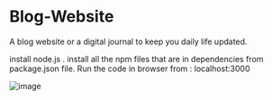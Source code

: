 # Blog-Website
A blog website or a digital journal to keep you daily life updated.

install node.js . install all the npm files that are in dependencies from package.json file. 
Run the code in browser from : localhost:3000 


![image](https://user-images.githubusercontent.com/104689449/217334954-3eca3e69-c7c6-4c84-b3db-f37b8014aeb0.png)
